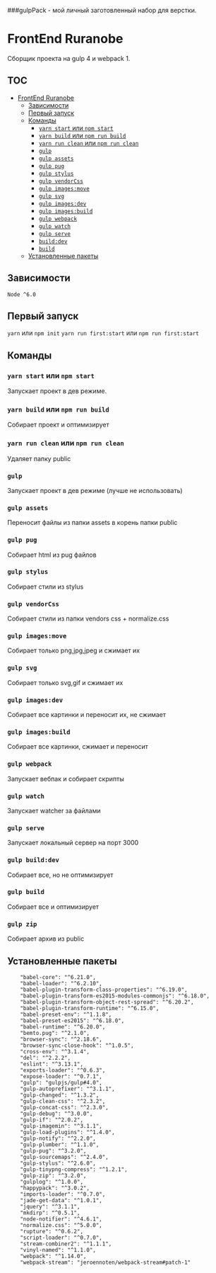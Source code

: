 ###gulpPack - мой личный заготовленный набор для верстки. 

# FrontEnd Ruranobe
Сборщик проекта на gulp 4 и webpack 1. 

## TOC ##


- [FrontEnd Ruranobe](#frontend-ruranobe)
  * [Зависимости](#Зависимости)
  * [Первый запуск](#Первый-запуск)
  * [Команды](#Команды)
    + [`yarn start` или `npm start`](#yarn-start-или-npm-start)
    + [`yarn build` или `npm run build`](#yarn-build-или-npm-run-build)
    + [`yarn run clean` или `npm run clean`](#yarn-run-clean-или-npm-run-clean)
    + [`gulp`](#gulp)
    + [`gulp assets`](#gulp-assets)
    + [`gulp pug`](#gulp-pug)
    + [`gulp stylus`](#gulp-stylus)
    + [`gulp vendorCss`](#gulp-vendorcss)
    + [`gulp images:move`](#gulp-imagesmove)
    + [`gulp svg`](#gulp-svg)
    + [`gulp images:dev`](#gulp-imagesdev)
    + [`gulp images:build`](#gulp-imagesbuild)
    + [`gulp webpack`](#gulp-webpack)
    + [`gulp watch`](#gulp-watch)
    + [`gulp serve`](#gulp-serve)
    + [`build:dev`](#builddev)
    + [`build`](#build)
  * [Установленные пакеты](#Установленные-пакеты)


## Зависимости ##
`Node ^6.0`

## Первый запуск ##
`yarn` или `npm init`
`yarn run first:start` или `npm run first:start`

## Команды ##

### `yarn start` или `npm start`
Запускает проект в дев режиме.
### `yarn build` или `npm run build`
Собирает проект и оптимизирует
### `yarn run clean` или `npm run clean`
Удаляет папку public
### `gulp`
Запускает проект в дев режиме (лучше не использовать)
### `gulp assets`
Переносит файлы из папки assets в корень папки public
### `gulp pug`
Собирает html из pug файлов
### `gulp stylus`
Собирает стили из stylus
### `gulp vendorCss`
Собирает стили из папки vendors css + normalize.css
### `gulp images:move`
Собирает только png,jpg,jpeg и сжимает их
### `gulp svg`
Собирает только svg,gif и сжимает их
### `gulp images:dev`
Собирает все картинки и переносит их, не сжимает
### `gulp images:build`
Собирает все картинки, сжимает и переносит
### `gulp webpack`
Запускает вебпак и собирает скрипты
### `gulp watch`
Запускает watcher за файлами
### `gulp serve`
Запускает локальный сервер на порт 3000
### `gulp build:dev`
Собирает все, но не оптимизирует
### `gulp build`
Собирает все и оптимизирует
### `gulp zip`
Собирает архив из public


## Установленные пакеты ##
```
    "babel-core": "^6.21.0",
    "babel-loader": "^6.2.10",
    "babel-plugin-transform-class-properties": "^6.19.0",
    "babel-plugin-transform-es2015-modules-commonjs": "^6.18.0",
    "babel-plugin-transform-object-rest-spread": "^6.20.2",
    "babel-plugin-transform-runtime": "^6.15.0",
    "babel-preset-env": "^1.1.8",
    "babel-preset-es2015": "^6.18.0",
    "babel-runtime": "^6.20.0",
    "bemto.pug": "^2.1.0",
    "browser-sync": "^2.18.6",
    "browser-sync-close-hook": "^1.0.5",
    "cross-env": "^3.1.4",
    "del": "^2.2.2",
    "eslint": "^3.13.1",
    "exports-loader": "^0.6.3",
    "expose-loader": "^0.7.1",
    "gulp": "gulpjs/gulp#4.0",
    "gulp-autoprefixer": "^3.1.1",
    "gulp-changed": "^1.3.2",
    "gulp-clean-css": "^2.3.2",
    "gulp-concat-css": "^2.3.0",
    "gulp-debug": "^3.0.0",
    "gulp-if": "^2.0.2",
    "gulp-imagemin": "^3.1.1",
    "gulp-load-plugins": "^1.4.0",
    "gulp-notify": "^2.2.0",
    "gulp-plumber": "^1.1.0",
    "gulp-pug": "^3.2.0",
    "gulp-sourcemaps": "^2.4.0",
    "gulp-stylus": "^2.6.0",
    "gulp-tinypng-compress": "^1.2.1",
    "gulp-zip": "^3.2.0",
    "gulplog": "^1.0.0",
    "happypack": "^3.0.2",
    "imports-loader": "^0.7.0",
    "jade-get-data": "^1.0.1",
    "jquery": "^3.1.1",
    "mkdirp": "^0.5.1",
    "node-notifier": "^4.6.1",
    "normalize.css": "^5.0.0",
    "rupture": "^0.6.2",
    "script-loader": "^0.7.0",
    "stream-combiner2": "^1.1.1",
    "vinyl-named": "^1.1.0",
    "webpack": "^1.14.0",
    "webpack-stream": "jeroennoten/webpack-stream#patch-1"
 ```